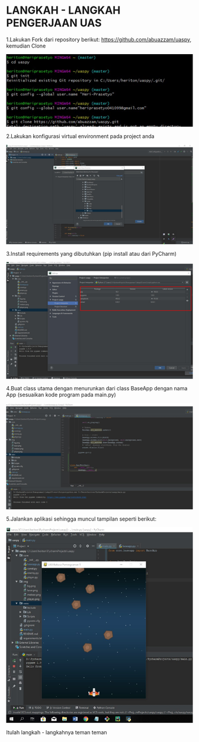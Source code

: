 # LANGKAH - LANGKAH PENGERJAAN UAS

1.Lakukan Fork dari repository berikut: https://github.com/abuazzam/uaspy, kemudian
Clone 

![GitHub Logo](img.jpg)

2.Lakukan konfigurasi virtual environment pada project anda

![GitHub Logo](img1.jpg)

3.Install requirements yang dibutuhkan (pip install atau dari PyCharm)

![GitHub Logo](img6.jpg)

4.Buat class utama dengan menurunkan dari class BaseApp dengan nama App (sesuaikan kode
program pada main.py)

![GitHub Logo](img3.jpg)

5.Jalankan aplikasi sehingga muncul tampilan seperti berikut:

![GitHub Logo](img5.jpg)

Itulah langkah - langkahnya teman teman
